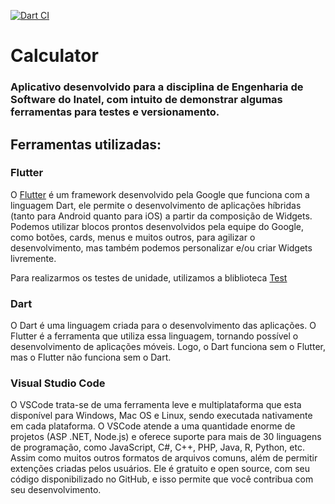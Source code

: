 [![Dart CI](https://github.com/darakalinee/c214_lab/actions/workflows/dart.yml/badge.svg)](https://github.com/darakalinee/c214_lab/actions/workflows/dart.yml)


# Calculator

### Aplicativo desenvolvido para a disciplina de Engenharia de Software do Inatel, com intuito de demonstrar algumas ferramentas para testes e versionamento.

## Ferramentas utilizadas:

### Flutter
O [Flutter](https://flutter.dev/docs) é um framework desenvolvido pela Google que funciona com a linguagem Dart, ele permite o desenvolvimento de aplicações híbridas (tanto para Android quanto para iOS) a partir da composição de Widgets. Podemos utilizar blocos prontos desenvolvidos pela equipe do Google, como botões, cards, menus e muitos outros, para agilizar o desenvolvimento, mas também podemos personalizar e/ou criar Widgets livremente.

Para realizarmos os testes de unidade, utilizamos a bliblioteca [Test](https://pub.dev/packages/test) 

### Dart
O Dart é uma linguagem criada para o desenvolvimento das aplicações. O Flutter é a ferramenta que utiliza essa linguagem, tornando possível o desenvolvimento de aplicações móveis. Logo, o Dart funciona sem o Flutter, mas o Flutter não funciona sem o Dart.

### Visual Studio Code
O VSCode trata-se de uma ferramenta leve e multiplataforma que esta disponível para Windows, Mac OS e Linux, sendo executada nativamente em cada plataforma.
O VSCode atende a uma quantidade enorme de projetos (ASP .NET, Node.js) e oferece suporte para mais de 30 linguagens de programação, como JavaScript, C#, C++, PHP, Java, R, Python, etc. Assim como muitos outros formatos de arquivos comuns, além de permitir extenções criadas pelos usuários.
Ele é gratuito e open source, com seu código disponibilizado no GitHub, e isso permite que você contribua com seu desenvolvimento.
